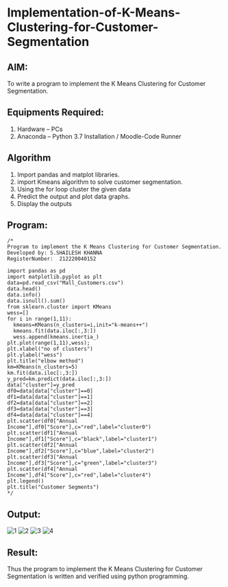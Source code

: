 # Implementation-of-K-Means-Clustering-for-Customer-Segmentation

## AIM:
To write a program to implement the K Means Clustering for Customer Segmentation.

## Equipments Required:
1. Hardware – PCs
2. Anaconda – Python 3.7 Installation / Moodle-Code Runner

## Algorithm
1. Import pandas and matplot libraries.
2. import Kmeans algorithm to solve customer segmentation.
3. Using the for loop cluster the given data
4. Predict the output and plot data graphs.
5. Display the outputs
 

## Program:
```
/*
Program to implement the K Means Clustering for Customer Segmentation.
Developed by: S.SHAILESH KHANNA
RegisterNumber:  212220040152

import pandas as pd
import matplotlib.pyplot as plt
data=pd.read_csv("Mall_Customers.csv")
data.head()
data.info()
data.isnull().sum()
from sklearn.cluster import KMeans
wess=[]
for i in range(1,11):
  kmeans=KMeans(n_clusters=i,init="k-means++")
  kmeans.fit(data.iloc[:,3:])
  wess.append(kmeans.inertia_)
plt.plot(range(1,11),wess);
plt.xlabel("no of clusters")
plt.ylabel("wess")
plt.title("elbow method")
km=KMeans(n_clusters=5)
km.fit(data.iloc[:,3:])
y_pred=km.predict(data.iloc[:,3:])
data["cluster"]=y_pred
df0=data[data["cluster"]==0]
df1=data[data["cluster"]==1]
df2=data[data["cluster"]==2]
df3=data[data["cluster"]==3]
df4=data[data["cluster"]==4]
plt.scatter(df0["Annual Income"],df0["Score"],c="red",label="cluster0")
plt.scatter(df1["Annual Income"],df1["Score"],c="black",label="cluster1")
plt.scatter(df2["Annual Income"],df2["Score"],c="blue",label="cluster2")
plt.scatter(df3["Annual Income"],df3["Score"],c="green",label="cluster3")
plt.scatter(df4["Annual Income"],df4["Score"],c="red",label="cluster4")
plt.legend()
plt.title("Customer Segments")
*/
```

## Output:
![1](https://user-images.githubusercontent.com/103241457/176346449-ee88c2d6-e6d8-42ca-995c-fbd06dd423ee.png)
![2](https://user-images.githubusercontent.com/103241457/176346457-0d6cb16b-fe47-4574-ade2-34e8e1452160.png)
![3](https://user-images.githubusercontent.com/103241457/176346460-fc6f11cf-8657-455b-bc9b-c0ed14b05ead.png)
![4](https://user-images.githubusercontent.com/103241457/176346467-02e4c39d-f806-421c-a129-465da9918314.png)



## Result:
Thus the program to implement the K Means Clustering for Customer Segmentation is written and verified using python programming.
